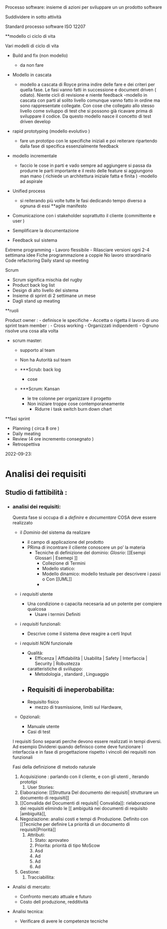 Processo software: insieme di azioni per sviluppare un un prodotto software 

Suddividere  in sotto attività


Standard processo software ISO 12207


**modello ci ciclo di vita 

Vari modelli di ciclo di vita 


- Build and fix (non modello)
	- da non fare 
- Modello in cascata 
	- modello a cascata di Royce prima indire delle fare e dei criteri per quella fase. Le fasi vanno fatti in successione e document driven ( odiato). Niente cicli di revisione e niente feedback 
-modello in cascata con parti al solito livello comunque vanno fatto in ordine ma sono rappresentate collegate. Con cose che collegato allo stesso livello come sviluppo di test che si possono già ricavare prima di sviluppare il codice. Da questo modello nasce il concetto di test driven develop 

- rapid prototyping (modello evolutivo )
	- fare un prototipo con le specifiche iniziali e poi reiterare ripartendo dalla fase di specifica essenzialmente feedback 
- modello incrementale 
	- faccio le cose in parti e vado sempre ad aggiungere si passa da produrre le parti importante e il resto delle feature si aggiungono man mano ( richiede un architettura iniziale fatta e finita )
-modello ad aspirale 
-  Unified process 
	- si reiterando più volte tutte le fasi dedicando tempo diverso a ognuna di essi 
**agile manifesto
- Comunicazione con i stakeholder soprattutto il cliente (committente e user )
- Semplificare la documentazione 
- Feedback sul sistema 

Extreme programming 
	- Lavoro flessibile 
	- Rilasciare versioni ogni 2-4 settimana
	 idee Fiche programmazione a coppie 
	 No lavoro straordinario 
	 Code refactoring 
	 Daily stand up meeting 

Scrum 
-  Scrum significa mischia del rugby 
- Product back log list 
- Design di alto livello del sistema 
- Insieme di sprint di 2 settimane un mese 
- Dagli stand up meating 

**ruoli 

Product owner : 
	- definisce le specifiche 
	- Accetta o rigetta il lavoro di uno sprint 
 team member :
	 -  Cross working 
	 - Organizzati indipendenti 
	 - Ognuno risolve una cosa alla volta 
- scrum master: 
	- supporto al team 
	- Non ha Autorità sul team 


	- ***Scrub: back log 
		- cose 
	- ***Scrum: Kansan 
		- le tre colonne per organizzare il progetto 
		- Non iniziare troppe cose contemporaneamente 
			- Ridurre i task switch 
		burn down chart 

**fasi sprint 
- Planning ( circa 8 ore )
- Daily meating 
- Review (4 ore incremento consegnato )
- Retrospettiva 




2022-09-23:


# Analisi dei requisiti

## Studio di fattibilità :
- ### analisi dei requisiti: 
	Questa fase si occupa di a _definire_ e _documentare_ COSA deve essere realizzato 
	- il _Dominio_ del sistema da realizare
		- il campo di applicazione del prodotto 
		- PRima di incontrare il ciliente conoscere un po’ la materia
			- Tecniche di definizione del dominio: _Glosrio_: [[Esempi Glossari | Esemepi ]]
				- Collezione di Termini
				- Modello statico: 
				- Modello dinamico: modello testuale per descrivere i passi o Con [[UML]]
				- 
					
	- i _requisiti_ utente 
		- Una condizione o capacita necesaria ad un potente per compiere qualcosa 
			- Usare i termini Definiti 
	- i _requisiti_ funzionali:
		- Descrive come il sistema deve reagire a certi Input 
	- i _requisiti NON_ funzionale 
		- Qualità:
			- Efficenza  | Affidabilità | Usabilita | Safety |  Interfaccia | Security | Robustezza 
		- caratteristiche di sviiluppo:
			- Metodologia , standard , Linguaggio
		- Requisiti di ineperobabilita:
			- 
		- Requisito fisico
			- mezzo di trasmissione, limiti sul Hardware, 
	- Opzionali:
		- Manuale utente
		- Casi di test

	I requisiti Sono separati perche devono essere realizzati in tempi diversi. Ad esempio Dividerei quando definisco come deve funzionare l interfaccia e in fase di progettazione rispetto i vincoli dei requisiti non funzionali 


	


	Fasi della definizione dl metodo naturale 
	1. Acquisizione : parlando con il cliente, e con gli utenti , iterando  prototipi 
		1. User Stories: 
	2. Elaborazione: [[Struttura Del documento dei requisiti| strutturare un documento di requisiti]] 
	3. [[Convalida del Documenti di requisiti| Convalida]]: rielaborazione dei requisiti elimindo le  [[ ambiguità nei documenti di requisito |ambiguità]], 
	4. Negoziazione: analisi costi e tempi di Produzione.  Definito con [[Tecniche per definire La priorità di un documento di requisiti|Priorità]] 
		1. Attributi: 
			1. Stato: aprovateo
			2. Priorita: priorità di tipo MoScow
			3. Asd
			4. Ad
			5. Ad
			6. Ad
	5. Gestione: 
		1. Tracciabillita: 

	
	

- Analisi di mercato:
	- Confronto mercato attuale e futuro 
	- Costo dell produzione, redditività 
- Analisi tecnica:
	- Verificare di avere le competenze tecniche 




